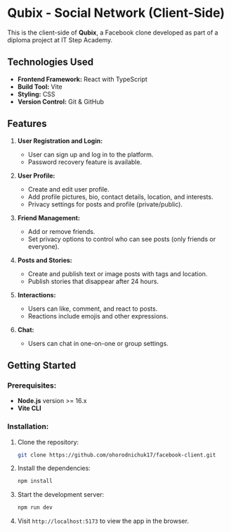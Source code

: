 # Qubix - Social Network (Client-Side)

This is the client-side of **Qubix**, a Facebook clone developed as part of a diploma project at IT Step Academy.

## Technologies Used

- **Frontend Framework:** React with TypeScript
- **Build Tool:** Vite
- **Styling:** CSS
- **Version Control:** Git & GitHub

## Features

1. **User Registration and Login:**
   - User can sign up and log in to the platform.
   - Password recovery feature is available.
   
2. **User Profile:**
   - Create and edit user profile.
   - Add profile pictures, bio, contact details, location, and interests.
   - Privacy settings for posts and profile (private/public).

3. **Friend Management:**
   - Add or remove friends.
   - Set privacy options to control who can see posts (only friends or everyone).

4. **Posts and Stories:**
   - Create and publish text or image posts with tags and location.
   - Publish stories that disappear after 24 hours.

5. **Interactions:**
   - Users can like, comment, and react to posts.
   - Reactions include emojis and other expressions.

6. **Chat:**
   - Users can chat in one-on-one or group settings.

## Getting Started

### Prerequisites:
- **Node.js** version >= 16.x
- **Vite CLI**

### Installation:

1. Clone the repository:
    ```bash
    git clone https://github.com/ohorodnichuk17/facebook-client.git
    ```
2. Install the dependencies:
    ```bash
    npm install
    ```
3. Start the development server:
    ```bash
    npm run dev
    ```
4. Visit `http://localhost:5173` to view the app in the browser.

